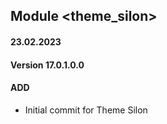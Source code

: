 ## Module <theme_silon>

#### 23.02.2023
#### Version 17.0.1.0.0
#### ADD
- Initial commit for Theme Silon
